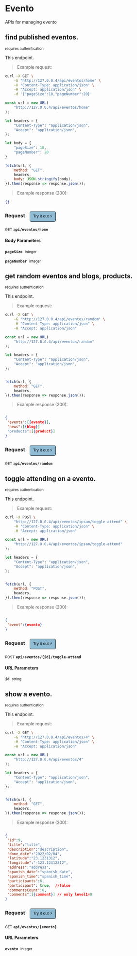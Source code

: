 # Evento   

APIs for managing  evento

## find published eventos.

<small class="badge badge-darkred">requires authentication</small>

This endpoint.

> Example request:

```bash
curl -X GET \
    -G "http://127.0.0.4/api/eventos/home" \
    -H "Content-Type: application/json" \
    -H "Accept: application/json" \
    -d '{"pageSize":10,"pageNumber":20}'

```

```javascript
const url = new URL(
    "http://127.0.0.4/api/eventos/home"
);

let headers = {
    "Content-Type": "application/json",
    "Accept": "application/json",
};

let body = {
    "pageSize": 10,
    "pageNumber": 20
}

fetch(url, {
    method: "GET",
    headers,
    body: JSON.stringify(body),
}).then(response => response.json());
```


> Example response (200):

```json
{}
```
<div id="execution-results-GETapi-eventos-home" hidden>
    <blockquote>Received response<span id="execution-response-status-GETapi-eventos-home"></span>:</blockquote>
    <pre class="json"><code id="execution-response-content-GETapi-eventos-home"></code></pre>
</div>
<div id="execution-error-GETapi-eventos-home" hidden>
    <blockquote>Request failed with error:</blockquote>
    <pre><code id="execution-error-message-GETapi-eventos-home"></code></pre>
</div>
<form id="form-GETapi-eventos-home" data-method="GET" data-path="api/eventos/home" data-authed="1" data-hasfiles="0" data-headers='{"Content-Type":"application\/json","Accept":"application\/json"}' onsubmit="event.preventDefault(); executeTryOut('GETapi-eventos-home', this);">
<h3>
    Request&nbsp;&nbsp;&nbsp;
        <button type="button" style="background-color: #8fbcd4; padding: 5px 10px; border-radius: 5px; border-width: thin;" id="btn-tryout-GETapi-eventos-home" onclick="tryItOut('GETapi-eventos-home');">Try it out ⚡</button>
    <button type="button" style="background-color: #c97a7e; padding: 5px 10px; border-radius: 5px; border-width: thin;" id="btn-canceltryout-GETapi-eventos-home" onclick="cancelTryOut('GETapi-eventos-home');" hidden>Cancel</button>&nbsp;&nbsp;
    <button type="submit" style="background-color: #6ac174; padding: 5px 10px; border-radius: 5px; border-width: thin;" id="btn-executetryout-GETapi-eventos-home" hidden>Send Request 💥</button>
    </h3>
<p>
<small class="badge badge-green">GET</small>
 <b><code>api/eventos/home</code></b>
</p>
<p>
<label id="auth-GETapi-eventos-home" hidden>Authorization header: <b><code>Bearer </code></b><input type="text" name="Authorization" data-prefix="Bearer " data-endpoint="GETapi-eventos-home" data-component="header"></label>
</p>
<h4 class="fancy-heading-panel"><b>Body Parameters</b></h4>
<p>
<b><code>pageSize</code></b>&nbsp;&nbsp;<small>integer</small>  &nbsp;
<input type="number" name="pageSize" data-endpoint="GETapi-eventos-home" data-component="body" required  hidden>
<br>
</p>
<p>
<b><code>pageNumber</code></b>&nbsp;&nbsp;<small>integer</small>  &nbsp;
<input type="number" name="pageNumber" data-endpoint="GETapi-eventos-home" data-component="body" required  hidden>
<br>
</p>

</form>


## get random eventos and blogs, products.

<small class="badge badge-darkred">requires authentication</small>

This endpoint.

> Example request:

```bash
curl -X GET \
    -G "http://127.0.0.4/api/eventos/random" \
    -H "Content-Type: application/json" \
    -H "Accept: application/json"
```

```javascript
const url = new URL(
    "http://127.0.0.4/api/eventos/random"
);

let headers = {
    "Content-Type": "application/json",
    "Accept": "application/json",
};


fetch(url, {
    method: "GET",
    headers,
}).then(response => response.json());
```


> Example response (200):

```json

{
 "events":[{evento}],
 "news":[{blog}]
 "products":[{product}]
}
```
<div id="execution-results-GETapi-eventos-random" hidden>
    <blockquote>Received response<span id="execution-response-status-GETapi-eventos-random"></span>:</blockquote>
    <pre class="json"><code id="execution-response-content-GETapi-eventos-random"></code></pre>
</div>
<div id="execution-error-GETapi-eventos-random" hidden>
    <blockquote>Request failed with error:</blockquote>
    <pre><code id="execution-error-message-GETapi-eventos-random"></code></pre>
</div>
<form id="form-GETapi-eventos-random" data-method="GET" data-path="api/eventos/random" data-authed="1" data-hasfiles="0" data-headers='{"Content-Type":"application\/json","Accept":"application\/json"}' onsubmit="event.preventDefault(); executeTryOut('GETapi-eventos-random', this);">
<h3>
    Request&nbsp;&nbsp;&nbsp;
        <button type="button" style="background-color: #8fbcd4; padding: 5px 10px; border-radius: 5px; border-width: thin;" id="btn-tryout-GETapi-eventos-random" onclick="tryItOut('GETapi-eventos-random');">Try it out ⚡</button>
    <button type="button" style="background-color: #c97a7e; padding: 5px 10px; border-radius: 5px; border-width: thin;" id="btn-canceltryout-GETapi-eventos-random" onclick="cancelTryOut('GETapi-eventos-random');" hidden>Cancel</button>&nbsp;&nbsp;
    <button type="submit" style="background-color: #6ac174; padding: 5px 10px; border-radius: 5px; border-width: thin;" id="btn-executetryout-GETapi-eventos-random" hidden>Send Request 💥</button>
    </h3>
<p>
<small class="badge badge-green">GET</small>
 <b><code>api/eventos/random</code></b>
</p>
<p>
<label id="auth-GETapi-eventos-random" hidden>Authorization header: <b><code>Bearer </code></b><input type="text" name="Authorization" data-prefix="Bearer " data-endpoint="GETapi-eventos-random" data-component="header"></label>
</p>
</form>


## toggle attending on a evento.

<small class="badge badge-darkred">requires authentication</small>

This endpoint.

> Example request:

```bash
curl -X POST \
    "http://127.0.0.4/api/eventos/ipsam/toggle-attend" \
    -H "Content-Type: application/json" \
    -H "Accept: application/json"
```

```javascript
const url = new URL(
    "http://127.0.0.4/api/eventos/ipsam/toggle-attend"
);

let headers = {
    "Content-Type": "application/json",
    "Accept": "application/json",
};


fetch(url, {
    method: "POST",
    headers,
}).then(response => response.json());
```


> Example response (200):

```json

{
 "event":{evento}
}
```
<div id="execution-results-POSTapi-eventos--id--toggle-attend" hidden>
    <blockquote>Received response<span id="execution-response-status-POSTapi-eventos--id--toggle-attend"></span>:</blockquote>
    <pre class="json"><code id="execution-response-content-POSTapi-eventos--id--toggle-attend"></code></pre>
</div>
<div id="execution-error-POSTapi-eventos--id--toggle-attend" hidden>
    <blockquote>Request failed with error:</blockquote>
    <pre><code id="execution-error-message-POSTapi-eventos--id--toggle-attend"></code></pre>
</div>
<form id="form-POSTapi-eventos--id--toggle-attend" data-method="POST" data-path="api/eventos/{id}/toggle-attend" data-authed="1" data-hasfiles="0" data-headers='{"Content-Type":"application\/json","Accept":"application\/json"}' onsubmit="event.preventDefault(); executeTryOut('POSTapi-eventos--id--toggle-attend', this);">
<h3>
    Request&nbsp;&nbsp;&nbsp;
        <button type="button" style="background-color: #8fbcd4; padding: 5px 10px; border-radius: 5px; border-width: thin;" id="btn-tryout-POSTapi-eventos--id--toggle-attend" onclick="tryItOut('POSTapi-eventos--id--toggle-attend');">Try it out ⚡</button>
    <button type="button" style="background-color: #c97a7e; padding: 5px 10px; border-radius: 5px; border-width: thin;" id="btn-canceltryout-POSTapi-eventos--id--toggle-attend" onclick="cancelTryOut('POSTapi-eventos--id--toggle-attend');" hidden>Cancel</button>&nbsp;&nbsp;
    <button type="submit" style="background-color: #6ac174; padding: 5px 10px; border-radius: 5px; border-width: thin;" id="btn-executetryout-POSTapi-eventos--id--toggle-attend" hidden>Send Request 💥</button>
    </h3>
<p>
<small class="badge badge-black">POST</small>
 <b><code>api/eventos/{id}/toggle-attend</code></b>
</p>
<p>
<label id="auth-POSTapi-eventos--id--toggle-attend" hidden>Authorization header: <b><code>Bearer </code></b><input type="text" name="Authorization" data-prefix="Bearer " data-endpoint="POSTapi-eventos--id--toggle-attend" data-component="header"></label>
</p>
<h4 class="fancy-heading-panel"><b>URL Parameters</b></h4>
<p>
<b><code>id</code></b>&nbsp;&nbsp;<small>string</small>  &nbsp;
<input type="text" name="id" data-endpoint="POSTapi-eventos--id--toggle-attend" data-component="url" required  hidden>
<br>
</p>
</form>


## show a evento.

<small class="badge badge-darkred">requires authentication</small>

This endpoint.

> Example request:

```bash
curl -X GET \
    -G "http://127.0.0.4/api/eventos/4" \
    -H "Content-Type: application/json" \
    -H "Accept: application/json"
```

```javascript
const url = new URL(
    "http://127.0.0.4/api/eventos/4"
);

let headers = {
    "Content-Type": "application/json",
    "Accept": "application/json",
};


fetch(url, {
    method: "GET",
    headers,
}).then(response => response.json());
```


> Example response (200):

```json

{
 "id":9,
 "title":"title",
 "description":"description",
 "done_date":"2022/02/04",
 "latitude":"23.1231312",
 "longitude":"-123.12312312",
 "address":"address",
 "spanish_date":"spanish_date",
 "spanish_time":"spanish_time",
 "participants":6,
 "participant": true,  //false
 "commentsCount":8,
 "comments":[{comment}] // only level1=0
}
```
<div id="execution-results-GETapi-eventos--evento-" hidden>
    <blockquote>Received response<span id="execution-response-status-GETapi-eventos--evento-"></span>:</blockquote>
    <pre class="json"><code id="execution-response-content-GETapi-eventos--evento-"></code></pre>
</div>
<div id="execution-error-GETapi-eventos--evento-" hidden>
    <blockquote>Request failed with error:</blockquote>
    <pre><code id="execution-error-message-GETapi-eventos--evento-"></code></pre>
</div>
<form id="form-GETapi-eventos--evento-" data-method="GET" data-path="api/eventos/{evento}" data-authed="1" data-hasfiles="0" data-headers='{"Content-Type":"application\/json","Accept":"application\/json"}' onsubmit="event.preventDefault(); executeTryOut('GETapi-eventos--evento-', this);">
<h3>
    Request&nbsp;&nbsp;&nbsp;
        <button type="button" style="background-color: #8fbcd4; padding: 5px 10px; border-radius: 5px; border-width: thin;" id="btn-tryout-GETapi-eventos--evento-" onclick="tryItOut('GETapi-eventos--evento-');">Try it out ⚡</button>
    <button type="button" style="background-color: #c97a7e; padding: 5px 10px; border-radius: 5px; border-width: thin;" id="btn-canceltryout-GETapi-eventos--evento-" onclick="cancelTryOut('GETapi-eventos--evento-');" hidden>Cancel</button>&nbsp;&nbsp;
    <button type="submit" style="background-color: #6ac174; padding: 5px 10px; border-radius: 5px; border-width: thin;" id="btn-executetryout-GETapi-eventos--evento-" hidden>Send Request 💥</button>
    </h3>
<p>
<small class="badge badge-green">GET</small>
 <b><code>api/eventos/{evento}</code></b>
</p>
<p>
<label id="auth-GETapi-eventos--evento-" hidden>Authorization header: <b><code>Bearer </code></b><input type="text" name="Authorization" data-prefix="Bearer " data-endpoint="GETapi-eventos--evento-" data-component="header"></label>
</p>
<h4 class="fancy-heading-panel"><b>URL Parameters</b></h4>
<p>
<b><code>evento</code></b>&nbsp;&nbsp;<small>integer</small>  &nbsp;
<input type="number" name="evento" data-endpoint="GETapi-eventos--evento-" data-component="url" required  hidden>
<br>
</p>
</form>



